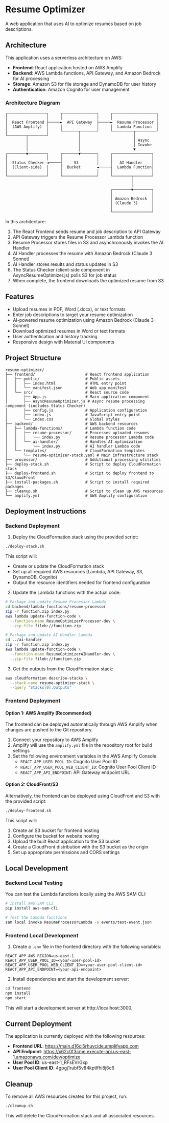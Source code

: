 # Resume Optimizer

A web application that uses AI to optimize resumes based on job descriptions.

## Architecture

This application uses a serverless architecture on AWS:

- **Frontend**: React application hosted on AWS Amplify
- **Backend**: AWS Lambda functions, API Gateway, and Amazon Bedrock for AI processing
- **Storage**: Amazon S3 for file storage and DynamoDB for user history
- **Authentication**: Amazon Cognito for user management

### Architecture Diagram

```
┌─────────────────┐     ┌───────────────┐     ┌───────────────────┐
│                 │     │               │     │                   │
│  React Frontend ├─────►  API Gateway  ├─────►  Resume Processor │
│  (AWS Amplify)  │     │               │     │  Lambda Function  │
│                 │     └───────┬───────┘     └─────────┬─────────┘
└────────┬────────┘             │                       │
         │                      │                       │ Async
         │                      │                       │ Invoke
         │                      │                       ▼
┌────────▼────────┐     ┌───────▼───────┐     ┌─────────────────┐
│                 │     │               │     │                 │
│  Status Checker ◄─────┤     S3        │     │   AI Handler    │
│  (Client-side)  │     │  Bucket       ◄─────┤  Lambda Function│
│                 │     │               │     │                 │
└─────────────────┘     └───────────────┘     └────────┬────────┘
                                                       │
                                                       │
                                              ┌────────▼────────┐
                                              │                 │
                                              │ Amazon Bedrock  │
                                              │ (Claude 3)      │
                                              │                 │
                                              └─────────────────┘
```

In this architecture:

1. The React Frontend sends resume and job description to API Gateway
2. API Gateway triggers the Resume Processor Lambda function
3. Resume Processor stores files in S3 and asynchronously invokes the AI Handler
4. AI Handler processes the resume with Amazon Bedrock (Claude 3 Sonnet)
5. AI Handler stores results and status updates in S3
6. The Status Checker (client-side component in AsyncResumeOptimizer.js) polls S3 for job status
7. When complete, the frontend downloads the optimized resume from S3

## Features

- Upload resumes in PDF, Word (.docx), or text formats
- Enter job descriptions to target your resume optimization
- AI-powered resume optimization using Amazon Bedrock (Claude 3 Sonnet)
- Download optimized resumes in Word or text formats
- User authentication and history tracking
- Responsive design with Material UI components

## Project Structure

```
resume-optimizer/
├── frontend/                      # React frontend application
│   ├── public/                    # Public assets
│   │   ├── index.html             # HTML entry point
│   │   └── manifest.json          # Web app manifest
│   └── src/                       # React source code
│       ├── App.js                 # Main application component
│       ├── AsyncResumeOptimizer.js # Async resume processing component (includes Status Checker)
│       ├── config.js              # Application configuration
│       ├── index.js               # JavaScript entry point
│       └── index.css              # Global styles
├── backend/                       # AWS backend resources
│   ├── lambda-functions/          # Lambda function code
│   │   ├── resume-processor/      # Processes uploaded resumes
│   │   │   └── index.py           # Resume processor Lambda code
│   │   └── ai-handler/            # Handles AI optimization
│   │       └── index.py           # AI handler Lambda code
│   └── templates/                 # CloudFormation templates
│       └── resume-optimizer-stack.yaml # Main infrastructure stack
├── processor/                     # Additional processing utilities
├── deploy-stack.sh                # Script to deploy CloudFormation stack
├── deploy-frontend.sh             # Script to deploy frontend to S3/CloudFront
├── install-packages.sh            # Script to install required packages
├── cleanup.sh                     # Script to clean up AWS resources
└── amplify.yml                    # AWS Amplify configuration
```

## Deployment Instructions

### Backend Deployment

1. Deploy the CloudFormation stack using the provided script:

```bash
./deploy-stack.sh
```

This script will:
- Create or update the CloudFormation stack
- Set up all required AWS resources (Lambda, API Gateway, S3, DynamoDB, Cognito)
- Output the resource identifiers needed for frontend configuration

2. Update the Lambda functions with the actual code:

```bash
# Package and update Resume Processor Lambda
cd backend/lambda-functions/resume-processor
zip -r function.zip index.py
aws lambda update-function-code \
  --function-name ResumeOptimizerProcessor-dev \
  --zip-file fileb://function.zip

# Package and update AI Handler Lambda
cd ../ai-handler
zip -r function.zip index.py
aws lambda update-function-code \
  --function-name ResumeOptimizerAIHandler-dev \
  --zip-file fileb://function.zip
```

3. Get the outputs from the CloudFormation stack:

```bash
aws cloudformation describe-stacks \
  --stack-name resume-optimizer-stack \
  --query "Stacks[0].Outputs"
```

### Frontend Deployment

#### Option 1: AWS Amplify (Recommended)

The frontend can be deployed automatically through AWS Amplify when changes are pushed to the Git repository.

1. Connect your repository to AWS Amplify
2. Amplify will use the `amplify.yml` file in the repository root for build settings
3. Set the following environment variables in the AWS Amplify Console:
   - `REACT_APP_USER_POOL_ID`: Cognito User Pool ID
   - `REACT_APP_USER_POOL_WEB_CLIENT_ID`: Cognito User Pool Client ID
   - `REACT_APP_API_ENDPOINT`: API Gateway endpoint URL

#### Option 2: CloudFront/S3

Alternatively, the frontend can be deployed using CloudFront and S3 with the provided script:

```bash
./deploy-frontend.sh
```

This script will:
1. Create an S3 bucket for frontend hosting
2. Configure the bucket for website hosting
3. Upload the built React application to the S3 bucket
4. Create a CloudFront distribution with the S3 bucket as the origin
5. Set up appropriate permissions and CORS settings

## Local Development

### Backend Local Testing

You can test the Lambda functions locally using the AWS SAM CLI:

```bash
# Install AWS SAM CLI
pip install aws-sam-cli

# Test the Lambda functions
sam local invoke ResumeProcessorLambda -e events/test-event.json
```

### Frontend Local Development

1. Create a `.env` file in the frontend directory with the following variables:
```
REACT_APP_AWS_REGION=us-east-1
REACT_APP_USER_POOL_ID=<your-user-pool-id>
REACT_APP_USER_POOL_WEB_CLIENT_ID=<your-user-pool-client-id>
REACT_APP_API_ENDPOINT=<your-api-endpoint>
```

2. Install dependencies and start the development server:
```bash
cd frontend
npm install
npm start
```

This will start a development server at http://localhost:3000.

## Current Deployment

The application is currently deployed with the following resources:

- **Frontend URL**: https://main.d16ci5rhuvcide.amplifyapp.com
- **API Endpoint**: https://x62c0f3cme.execute-api.us-east-1.amazonaws.com/dev/optimize
- **User Pool ID**: us-east-1_RFsEVrGxp
- **User Pool Client ID**: 4gpgj1rubf5v84kptlfhi8j6c6

## Cleanup

To remove all AWS resources created for this project, run:

```bash
./cleanup.sh
```

This will delete the CloudFormation stack and all associated resources.
